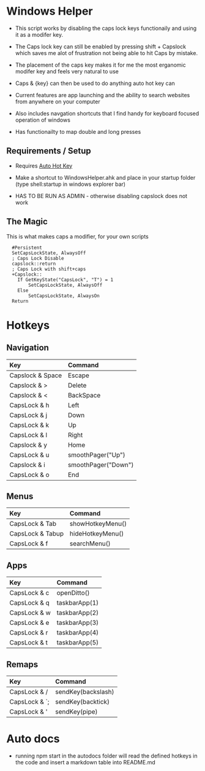 # Windows Helper

- This script works by disabling the caps lock keys functionaily and using it as a modifer key.

- The Caps lock key can still be enabled by pressing shift + Capslock which saves me alot of frustration not being able to hit Caps by mistake.

- The placement of the caps key makes it for me the most erganomic modifer key and feels very natural to use

- Caps & {key} can then be used to do anything auto hot key can

- Current features are app launching and the ability to search websites from anywhere on your computer

- Also includes navgation shortcuts that I find handy for keyboard focused operation of windows

- Has functionailty to map double and long presses

## Requirements / Setup
- Requires [Auto Hot Key](https://www.autohotkey.com/)

- Make a shortcut to WindowsHelper.ahk and place in your startup folder (type shell:startup in windows explorer bar)

- HAS TO BE RUN AS ADMIN - otherwise disabling capslock does not work


## The Magic

This is what makes caps a modifier, for your own scripts

```
  #Persistent
  SetCapsLockState, AlwaysOff
  ; Caps Lock Disable
  capslock::return
  ; Caps Lock with shift+caps
  +Capslock::
    If GetKeyState("CapsLock", "T") = 1
        SetCapsLockState, AlwaysOff
    Else
        SetCapsLockState, AlwaysOn
  Return
```


# Hotkeys
## Navigation
| Key | Command |
| :-------- | :-------- |
| Capslock & Space | Escape |
| Capslock & > | Delete |
| Capslock & < | BackSpace |
| CapsLock & h | Left |
| CapsLock & j | Down |
| CapsLock & k | Up |
| CapsLock & l | Right |
| Capslock & y | Home |
| CapsLock & u | smoothPager("Up") |
| Capslock & i | smoothPager("Down") |
| CapsLock & o | End |

## Menus
| Key | Command |
| :-------- | :-------- |
| CapsLock & Tab | showHotkeyMenu() |
| CapsLock & Tabup | hideHotkeyMenu() |
| CapsLock & f | searchMenu() |

## Apps
| Key | Command |
| :-------- | :-------- |
| CapsLock & c | openDitto() |
| CapsLock & q | taskbarApp(1) |
| CapsLock & w | taskbarApp(2) |
| CapsLock & e | taskbarApp(3) |
| CapsLock & r | taskbarApp(4) |
| CapsLock & t | taskbarApp(5) |

## Remaps
| Key | Command |
| :-------- | :-------- |
| CapsLock & / | sendKey(backslash) |
| CapsLock & `; | sendKey(backtick) |
| CapsLock & ' | sendKey(pipe) |

<!--- HotkeyEnd -->

# Auto docs
- running npm start in the autodocs folder will read the defined hotkeys in the code and insert a markdown table into README.md

